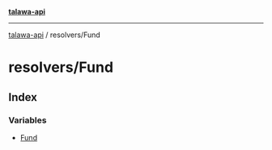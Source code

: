[**talawa-api**](../../README.md)

***

[talawa-api](../../modules.md) / resolvers/Fund

# resolvers/Fund

## Index

### Variables

- [Fund](variables/Fund.md)
